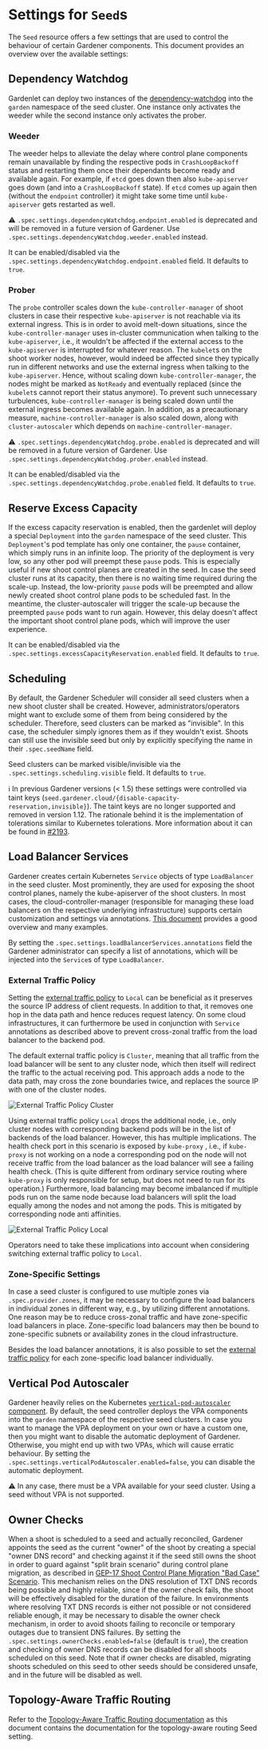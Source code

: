 # Settings for `Seed`s

The `Seed` resource offers a few settings that are used to control the behaviour of certain Gardener components.
This document provides an overview over the available settings:

## Dependency Watchdog

Gardenlet can deploy two instances of the [dependency-watchdog](https://github.com/gardener/dependency-watchdog) into the `garden` namespace of the seed cluster.
One instance only activates the weeder while the second instance only activates the prober.

### Weeder

The weeder helps to alleviate the delay where control plane components remain unavailable by finding the respective pods in `CrashLoopBackoff` status and restarting them once their dependants become ready and available again.
For example, if `etcd` goes down then also `kube-apiserver` goes down (and into a `CrashLoopBackoff` state). If `etcd` comes up again then (without the `endpoint` controller) it might take some time until `kube-apiserver` gets restarted as well.

:warning: `.spec.settings.dependencyWatchdog.endpoint.enabled` is deprecated and will be removed in a future version of Gardener. Use `.spec.settings.dependencyWatchdog.weeder.enabled` instead.
  
It can be enabled/disabled via the `.spec.settings.dependencyWatchdog.endpoint.enabled` field.
It defaults to `true`.

### Prober 

The `probe` controller scales down the `kube-controller-manager` of shoot clusters in case their respective `kube-apiserver` is not reachable via its external ingress.
This is in order to avoid melt-down situations, since the `kube-controller-manager` uses in-cluster communication when talking to the `kube-apiserver`, i.e., it wouldn't be affected if the external access to the `kube-apiserver` is interrupted for whatever reason.
The `kubelet`s on the shoot worker nodes, however, would indeed be affected since they typically run in different networks and use the external ingress when talking to the `kube-apiserver`.
Hence, without scaling down `kube-controller-manager`, the nodes might be marked as `NotReady` and eventually replaced (since the `kubelet`s cannot report their status anymore).
To prevent such unnecessary turbulences, `kube-controller-manager` is being scaled down until the external ingress becomes available again. In addition, as a precautionary measure, `machine-controller-manager` is also scaled down, along with `cluster-autoscaler` which depends on 
`machine-controller-manager`.

:warning: `.spec.settings.dependencyWatchdog.probe.enabled` is deprecated and will be removed in a future version of Gardener. Use `.spec.settings.dependencyWatchdog.prober.enabled` instead.

It can be enabled/disabled via the `.spec.settings.dependencyWatchdog.probe.enabled` field.
It defaults to `true`.

## Reserve Excess Capacity

If the excess capacity reservation is enabled, then the gardenlet will deploy a special `Deployment` into the `garden` namespace of the seed cluster.
This `Deployment`'s pod template has only one container, the `pause` container, which simply runs in an infinite loop.
The priority of the deployment is very low, so any other pod will preempt these `pause` pods.
This is especially useful if new shoot control planes are created in the seed.
In case the seed cluster runs at its capacity, then there is no waiting time required during the scale-up.
Instead, the low-priority `pause` pods will be preempted and allow newly created shoot control plane pods to be scheduled fast.
In the meantime, the cluster-autoscaler will trigger the scale-up because the preempted `pause` pods want to run again.
However, this delay doesn't affect the important shoot control plane pods, which will improve the user experience.

It can be enabled/disabled via the `.spec.settings.excessCapacityReservation.enabled` field.
It defaults to `true`.

## Scheduling

By default, the Gardener Scheduler will consider all seed clusters when a new shoot cluster shall be created.
However, administrators/operators might want to exclude some of them from being considered by the scheduler.
Therefore, seed clusters can be marked as "invisible".
In this case, the scheduler simply ignores them as if they wouldn't exist.
Shoots can still use the invisible seed but only by explicitly specifying the name in their `.spec.seedName` field.

Seed clusters can be marked visible/invisible via the `.spec.settings.scheduling.visible` field.
It defaults to `true`.

ℹ️ In previous Gardener versions (< 1.5) these settings were controlled via taint keys (`seed.gardener.cloud/{disable-capacity-reservation,invisible}`).
The taint keys are no longer supported and removed in version 1.12.
The rationale behind it is the implementation of tolerations similar to Kubernetes tolerations.
More information about it can be found in [#2193](https://github.com/gardener/gardener/issues/2193).

## Load Balancer Services

Gardener creates certain Kubernetes `Service` objects of type `LoadBalancer` in the seed cluster.
Most prominently, they are used for exposing the shoot control planes, namely the kube-apiserver of the shoot clusters.
In most cases, the cloud-controller-manager (responsible for managing these load balancers on the respective underlying infrastructure) supports certain customization and settings via annotations.
[This document](https://kubernetes.io/docs/concepts/services-networking/service/#loadbalancer) provides a good overview and many examples.

By setting the `.spec.settings.loadBalancerServices.annotations` field the Gardener administrator can specify a list of annotations, which will be injected into the `Service`s of type `LoadBalancer`.

### External Traffic Policy

Setting the [external traffic policy](https://kubernetes.io/docs/tasks/access-application-cluster/create-external-load-balancer/#preserving-the-client-source-ip) to `Local` can be beneficial as it
preserves the source IP address of client requests. In addition to that, it removes one hop in the data path and hence reduces request latency. On some cloud infrastructures, it can furthermore be
used in conjunction with `Service` annotations as described above to prevent cross-zonal traffic from the load balancer to the backend pod.

The default external traffic policy is `Cluster`, meaning that all traffic from the load balancer will be sent to any cluster node, which then itself will redirect the traffic to the actual receiving pod. 
This approach adds a node to the data path, may cross the zone boundaries twice, and replaces the source IP with one of the cluster nodes.

![External Traffic Policy Cluster](./images/external-traffic-policy-cluster.png)

Using external traffic policy `Local` drops the additional node, i.e., only cluster nodes with corresponding backend pods will be in the list of backends of the load balancer. However, this has multiple implications. 
The health check port in this scenario is exposed by `kube-proxy` , i.e., if `kube-proxy` is not working on a node a corresponding pod on the node will not receive traffic from
the load balancer as the load balancer will see a failing health check. (This is quite different from ordinary service routing where `kube-proxy` is only responsible for setup, but does not need to
run for its operation.) Furthermore, load balancing may become imbalanced if multiple pods run on the same node because load balancers will split the load equally among the nodes and not among the pods. This is mitigated by corresponding node anti affinities.

![External Traffic Policy Local](./images/external-traffic-policy-local.png)

Operators need to take these implications into account when considering switching external traffic policy to `Local`.

### Zone-Specific Settings

In case a seed cluster is configured to use multiple zones via `.spec.provider.zones`, it may be necessary to configure the load balancers in individual zones in different way, e.g., by utilizing
different annotations. One reason may be to reduce cross-zonal traffic and have zone-specific load balancers in place. Zone-specific load balancers may then be bound to zone-specific subnets or
availability zones in the cloud infrastructure.

Besides the load balancer annotations, it is also possible to set the [external traffic policy](#external-traffic-policy) for each zone-specific load balancer individually.

## Vertical Pod Autoscaler

Gardener heavily relies on the Kubernetes [`vertical-pod-autoscaler` component](https://github.com/kubernetes/autoscaler/tree/master/vertical-pod-autoscaler).
By default, the seed controller deploys the VPA components into the `garden` namespace of the respective seed clusters.
In case you want to manage the VPA deployment on your own or have a custom one, then you might want to disable the automatic deployment of Gardener.
Otherwise, you might end up with two VPAs, which will cause erratic behaviour.
By setting the `.spec.settings.verticalPodAutoscaler.enabled=false`, you can disable the automatic deployment.

⚠️ In any case, there must be a VPA available for your seed cluster. Using a seed without VPA is not supported.

## Owner Checks

When a shoot is scheduled to a seed and actually reconciled, Gardener appoints the seed as the current "owner" of the shoot by creating a special "owner DNS record" and checking against it if the seed still owns the shoot in order to guard against "split brain scenario" during control plane migration, as described in [GEP-17 Shoot Control Plane Migration "Bad Case" Scenario](../proposals/17-shoot-control-plane-migration-bad-case.md).
This mechanism relies on the DNS resolution of TXT DNS records being possible and highly reliable, since if the owner check fails, the shoot will be effectively disabled for the duration of the failure.
In environments where resolving TXT DNS records is either not possible or not considered reliable enough, it may be necessary to disable the owner check mechanism, in order to avoid shoots failing to reconcile or temporary outages due to transient DNS failures.
By setting the `.spec.settings.ownerChecks.enabled=false` (default is `true`), the creation and checking of owner DNS records can be disabled for all shoots scheduled on this seed. Note that if owner checks are disabled, migrating shoots scheduled on this seed to other seeds should be considered unsafe, and in the future will be disabled as well.

## Topology-Aware Traffic Routing

Refer to the [Topology-Aware Traffic Routing documentation](./topology_aware_routing.md) as this document contains the documentation for the topology-aware routing Seed setting.
